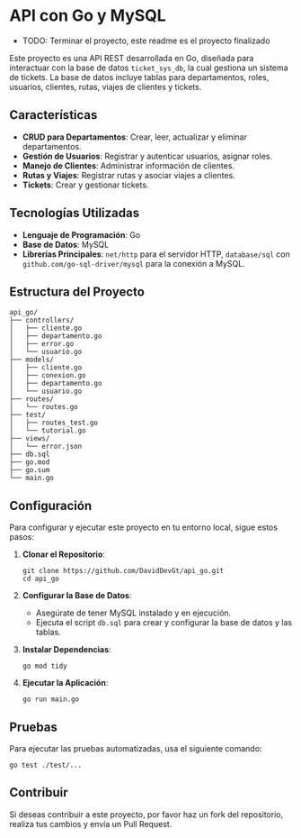# API con Go y MySQL

- TODO: Terminar el proyecto, este readme es el proyecto finalizado

Este proyecto es una API REST desarrollada en Go, diseñada para interactuar con la base de datos `ticket_sys_db`, la cual gestiona un sistema de tickets. La base de datos incluye tablas para departamentos, roles, usuarios, clientes, rutas, viajes de clientes y tickets.

## Características

- **CRUD para Departamentos**: Crear, leer, actualizar y eliminar departamentos.
- **Gestión de Usuarios**: Registrar y autenticar usuarios, asignar roles.
- **Manejo de Clientes**: Administrar información de clientes.
- **Rutas y Viajes**: Registrar rutas y asociar viajes a clientes.
- **Tickets**: Crear y gestionar tickets.

## Tecnologías Utilizadas

- **Lenguaje de Programación**: Go
- **Base de Datos**: MySQL
- **Librerías Principales**: `net/http` para el servidor HTTP, `database/sql` con `github.com/go-sql-driver/mysql` para la conexión a MySQL.

## Estructura del Proyecto

```
api_go/
├── controllers/
│   ├── cliente.go
│   ├── departamento.go
│   ├── error.go
│   └── usuario.go
├── models/
│   ├── cliente.go
│   ├── conexion.go
│   ├── departamento.go
│   └── usuario.go
├── routes/
│   └── routes.go
├── test/
│   ├── routes_test.go
│   └── tutorial.go
├── views/
│   └── error.json
├── db.sql
├── go.mod
├── go.sum
└── main.go
```

## Configuración

Para configurar y ejecutar este proyecto en tu entorno local, sigue estos pasos:

1. **Clonar el Repositorio**:
   ```
   git clone https://github.com/DavidDevGt/api_go.git
   cd api_go
   ```

2. **Configurar la Base de Datos**:
   - Asegúrate de tener MySQL instalado y en ejecución.
   - Ejecuta el script `db.sql` para crear y configurar la base de datos y las tablas.

3. **Instalar Dependencias**:
   ```
   go mod tidy
   ```

4. **Ejecutar la Aplicación**:
   ```
   go run main.go
   ```

## Pruebas

Para ejecutar las pruebas automatizadas, usa el siguiente comando:

```
go test ./test/...
```

## Contribuir

Si deseas contribuir a este proyecto, por favor haz un fork del repositorio, realiza tus cambios y envía un Pull Request.
